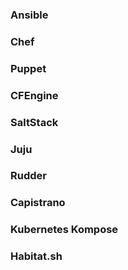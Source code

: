 
### Ansible


### Chef 


### Puppet


### CFEngine


### SaltStack


### Juju


### Rudder


### Capistrano


### Kubernetes Kompose


### Habitat.sh